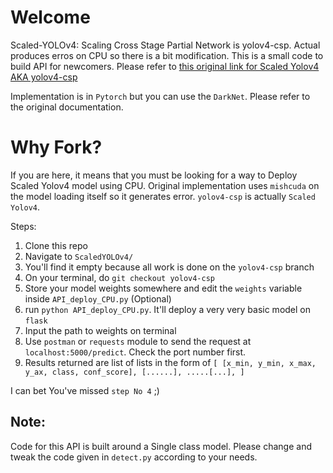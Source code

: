 # Welcome

Scaled-YOLOv4: Scaling Cross Stage Partial Network is yolov4-csp. Actual produces erros on CPU so there is a bit modification. This is a small code to build API for newcomers. Please refer to [this original link for Scaled Yolov4 AKA yolov4-csp](https://github.com/WongKinYiu/ScaledYOLOv4/tree/yolov4-csp)

Implementation is in `Pytorch` but you can use the `DarkNet`. Please refer to the original documentation.


# Why Fork?

If you are here, it means that you must be looking for a way to Deploy Scaled Yolov4 model using CPU. Original implementation uses `mishcuda` on the model loading itself so it generates error. `yolov4-csp` is actually `Scaled Yolov4`. 

Steps:
1. Clone this repo
2. Navigate to `ScaledYOLOv4/`
3. You'll find it empty because all work is done on the `yolov4-csp` branch
5. On your terminal, do `git checkout yolov4-csp`
6. Store your model weights somewhere and edit the `weights` variable inside `API_deploy_CPU.py` (Optional)
7. run `python API_deploy_CPU.py`. It'll deploy a very very basic model on `flask`
8. Input the path to weights on terminal
9. Use `postman` or `requests` module to send the request at `localhost:5000/predict`. Check the port number first.
10. Results returned are list of lists in the form of `[ [x_min, y_min, x_max, y_ax, class, conf_score], [......], .....[...], ]` 


I can bet You've missed `step No 4` ;)

## Note:
Code for this API is built around a Single class model. Please change and tweak the code given in `detect.py` according to your needs.
